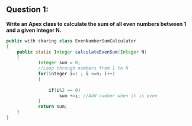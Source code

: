 ## Question 1:

**Write an Apex class to calculate the sum of all even numbers between 1 and a given integer N.**

```java
public with sharing class EvenNumberSumCalculator 
{
    public static Integer calculateEvenSum(Integer N)
    {
            Integer sum = 0;
            //Loop through numbers from 1 to N
            for(integer i=1 ; i <=n; i++)
            {
                
                if(i%2 == 0) 
                    sum +=i; //Add number when it is even
            }
            return sum;
    }
}
```
